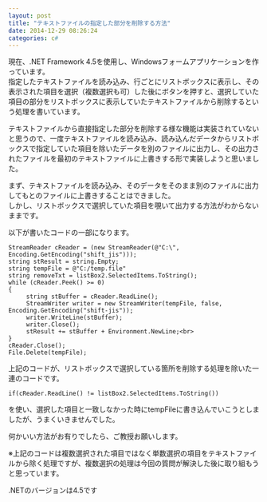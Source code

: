 ```yaml
---
layout: post
title: "テキストファイルの指定した部分を削除する方法"
date: 2014-12-29 08:26:24
categories: c#
---
```

<p>現在、.NET Framework 4.5を使用し、Windowsフォームアプリケーションを作っています。<br>
指定したテキストファイルを読み込み、行ごとにリストボックスに表示し、その表示された項目を選択（複数選択も可）した後にボタンを押すと、選択していた項目の部分をリストボックスに表示していたテキストファイルから削除するという処理を書いています。<br></p>

<p>テキストファイルから直接指定した部分を削除する様な機能は実装されていないと思うので、一度テキストファイルを読み込み、読み込んだデータからリストボックスで指定していた項目を除いたデータを別のファイルに出力し、その出力されたファイルを最初のテキストファイルに上書きする形で実装しようと思いました。<br></p>

<p>まず、テキストファイルを読み込み、そのデータをそのまま別のファイルに出力してもとのファイルに上書きすることはできました。<br>
しかし、リストボックスで選択していた項目を覗いて出力する方法がわからないままです。</p>

<p>以下が書いたコードの一部になります。<br></p>

<pre><code>StreamReader cReader = (new StreamReader(@"C:\", Encoding.GetEncoding("shift_jis")));
string stResult = string.Empty;
string tempFile = @"C:/temp.file"
string removeTxt = listBox2.SelectedItems.ToString();
while (cReader.Peek() &gt;= 0)
{
     string stBuffer = cReader.ReadLine();
     StreamWriter writer = new StreamWriter(tempFile, false, Encoding.GetEncoding("shift-jis"));
     writer.WriteLine(stBuffer);
     writer.Close();
     stResult += stBuffer + Environment.NewLine;&lt;br&gt;
}
cReader.Close();
File.Delete(tempFile);
</code></pre>

<p>上記のコードが、リストボックスで選択している箇所を削除する処理を除いた一連のコードです。<br></p>

<pre><code>if(cReader.ReadLine() != listBox2.SelectedItems.ToString())
</code></pre>

<p>を使い、選択した項目と一致しなかった時にtempFileに書き込んでいこうとしましたが、うまくいきませんでした。<br></p>

<p>何かいい方法がお有りでしたら、ご教授お願いします。</p>

<p>※上記のコードは複数選択された項目ではなく単数選択の項目をテキストファイルから除く処理ですが、複数選択の処理は今回の質問が解決した後に取り組もうと思っています。</p>

<p>.NETのバージョンは4.5です</p>
